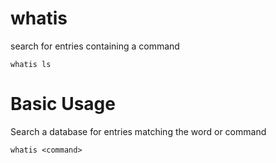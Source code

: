 # whatis

search for entries containing a command

    whatis ls



# Basic Usage

Search a database for entries matching the word or command

    whatis <command>


